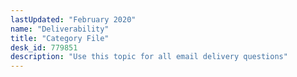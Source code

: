 ```yaml
---
lastUpdated: "February 2020"
name: "Deliverability"
title: "Category File"
desk_id: 779851
description: "Use this topic for all email delivery questions"
---
```

